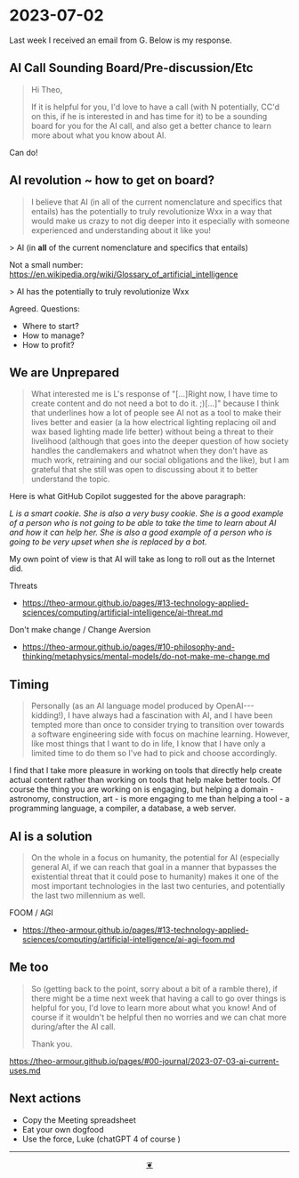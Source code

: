 # 2023-07-02

Last week I received an email from G. Below is my response.

## AI Call Sounding Board/Pre-discussion/Etc

>Hi Theo,
>
>If it is helpful for you, I'd love to have a call (with N potentially, CC'd on this, if he is interested in and has time for it) to be a sounding board for you for the AI call, and also get a better chance to learn more about what you know about AI.

Can do!

## AI revolution ~ how to get on board?

>I believe that AI (in all of the current nomenclature and specifics that entails) has the potentially to truly revolutionize Wxx in a way that would make us crazy to not dig deeper into it especially with someone experienced and understanding about it like you!

 \> AI (in **all** of the current nomenclature and specifics that entails)

Not a small number: https://en.wikipedia.org/wiki/Glossary_of_artificial_intelligence

\> AI has the potentially to truly revolutionize Wxx

Agreed. Questions:

* Where to start?
* How to manage?
* How to profit?


## We are Unprepared

>What interested me is L's response of "[...]Right now, I have time to create content and do not need a bot to do it. ;)[...]" because I think that underlines how a lot of people see AI not as a tool to make their lives better and easier (a la how electrical lighting replacing oil and wax based lighting made life better) without being a threat to their livelihood (although that goes into the deeper question of how society handles the candlemakers and whatnot when they don't have as much work, retraining and our social obligations and the like), but I am grateful that she still was open to discussing about it to better understand the topic.

Here is what GitHub Copilot suggested for the above paragraph:

_L is a smart cookie. She is also a very busy cookie. She is a good example of a person who is not going to be able to take the time to learn about AI and how it can help her. She is also a good example of a person who is going to be very upset when she is replaced by a bot._

My own point of view is that AI will take as long to roll out as the Internet did.

Threats
* https://theo-armour.github.io/pages/#13-technology-applied-sciences/computing/artificial-intelligence/ai-threat.md

Don't make change / Change Aversion
* https://theo-armour.github.io/pages/#10-philosophy-and-thinking/metaphysics/mental-models/do-not-make-me-change.md



## Timing

>Personally (as an AI language model produced by OpenAI--- kidding!), I have always had a fascination with AI, and I have been tempted more than once to consider trying to transition over towards a software engineering side with focus on machine learning. However, like most things that I want to do in life, I know that I have only a limited time to do them so I've had to pick and choose accordingly.

I find that I take more pleasure in working on tools that directly help create actual content rather than working on tools that help make better tools. Of course the thing you are working on is engaging, but helping a domain - astronomy, construction, art - is more engaging to me than helping a tool - a programming language, a compiler, a database, a web server.


## AI is a solution

> On the whole in a focus on humanity, the potential for AI (especially general AI, if we can reach that goal in a manner that bypasses the existential threat that it could pose to humanity) makes it one of the most important technologies in the last two centuries, and potentially the last two millennium as well.

FOOM / AGI

* https://theo-armour.github.io/pages/#13-technology-applied-sciences/computing/artificial-intelligence/ai-agi-foom.md

## Me too

>So (getting back to the point, sorry about a bit of a ramble there), if there might be a time next week that having a call to go over things is helpful for you, I'd love to learn more about what you know! And of course if it wouldn't be helpful then no worries and we can chat more during/after the AI call.
>
>Thank you.

https://theo-armour.github.io/pages/#00-journal/2023-07-03-ai-current-uses.md


## Next actions

* Copy the Meeting spreadsheet
* Eat your own dogfood
* Use the force, Luke (chatGPT 4 of course )


***

<center title="Hello! Click me to go up to the top" ><a class=aDingbat href=javascript:window.scrollTo(0,0);> ❦ </a></center>
